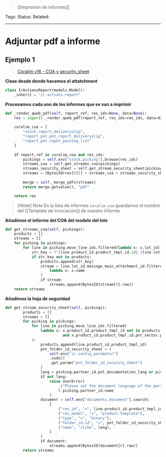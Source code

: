 > [[Impresion de informes]]

Tags: 
Status: 
Related: 

___

# Adjuntar pdf a informe

## Ejemplo 1
> [Coralim v16 - COA y security_sheet](https://github.com/puntsistemes/coralim_odoo/pull/61)

**Clase desde donde hacemos el attatchment**
```python
class IrActionsReport(models.Model):  
    _inherit = "ir.actions.report"  
```

**Procesamos cada uno de los informes que se van a imprimir**
```python
def _render_qweb_pdf(self, report_ref, res_ids=None, data=None):  
	res = super()._render_qweb_pdf(report_ref, res_ids=res_ids, data=data)  
	
	coralim_coa = [  
		"stock.report_deliveryslip",  
		"report_pnt.pnt_report_deliveryslip",  
		"report_pnt.repnt_packing_list"  
	]  
	
	if report_ref in coralim_coa and res_ids:  
		pickings = self.env["stock.picking"].browse(res_ids)  
		streams_coa = self.get_streams_coa(pickings)  
		streams_security_sheet = self.get_stream_security_sheet(pickings)  
		streams = [BytesIO(res[0])] + streams_coa + streams_security_sheet  
		
		merge = self._merge_pdfs(streams)  
		return merge.getvalue(), "pdf"  

	return res  
```

> [!Note] Nota
> En la lista de informes `coralim_coa` guardamos el nombre del [[Template de Invocación]] de nuestro informe

**Añadimos el informe del COA del modelo del lote**
```python
def get_streams_coa(self, pickings):  
	products = []  
	streams = []  
	for picking in pickings:  
		for line in picking.move_line_ids.filtered(lambda x: x.lot_id):  
			str_key = f"{line.product_id.product_tmpl_id.id}_{line.lot_id.id}"  
			if str_key not in products:  
				products.append(str_key)  
				stream = line.lot_id.message_main_attachment_id.filtered(  
					lambda x: x.name  
				)  
				if stream:  
					streams.append(BytesIO(stream[0].raw))  
	return streams  
```

**Añadimos la hoja de seguridad**
```python
def get_stream_security_sheet(self, pickings):  
        products = []  
        streams = []  
        for picking in pickings:  
            for line in picking.move_line_ids.filtered(  
                lambda x: x.product_id.product_tmpl_id not in products  
                          and x.product_id.product_tmpl_id.pnt_sector.pnt_print_security_sheet  
            ):  
                products.append(line.product_id.product_tmpl_id)  
                pnt_folder_id_security_sheet = (  
                    self.env["ir.config_parameter"]  
                    .sudo()  
                    .get_param("pnt_folder_id_security_sheet")  
                )  
                lang = picking.partner_id.pnt_documentation_lang or picking.partner_id.parent_id.pnt_documentation_lang  
                if not lang:  
                    raise UserError(  
                        _("Please set the document language of the partner %s")  
                        % picking.partner_id.name  
                    )  
                document = self.env["documents.document"].search(  
                    [  
                        ("res_id", "=", line.product_id.product_tmpl_id.id),  
                        ("res_model", "=", "product.template"),  
                        ("type", "=", "binary"),  
                        ("folder_id.id", "=", pnt_folder_id_security_sheet),  
                        ("name", "ilike", lang),  
                    ]  
                )  
                if document:  
                    streams.append(BytesIO(document[0].raw))  
        return streams
```